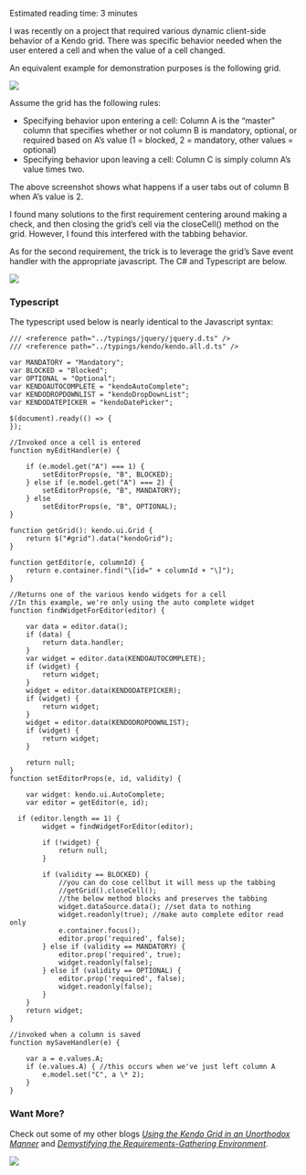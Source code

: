 

Estimated reading time: 3 minutes

I was recently on a project that required various dynamic client-side behavior of a Kendo grid. There was specific behavior needed when the user entered a cell and when the value of a cell changed.

An equivalent example for demonstration purposes is the following grid.

![](https://intellitect.com/wp-content/uploads/2015/06/Kendo-Grid-1.webp)

Assume the grid has the following rules:

- Specifying behavior upon entering a cell: Column A is the “master” column that specifies whether or not column B is mandatory, optional, or required based on A’s value (1 = blocked, 2 = mandatory, other values = optional)
- Specifying behavior upon leaving a cell: Column C is simply column A’s value times two.

The above screenshot shows what happens if a user tabs out of column B when A’s value is 2.

I found many solutions to the first requirement centering around making a check, and then closing the grid’s cell via the closeCell() method on the grid. However, I found this interfered with the tabbing behavior.

As for the second requirement, the trick is to leverage the grid’s Save event handler with the appropriate javascript. The C# and Typescript are below.

![](https://intellitect.com/wp-content/uploads/2015/06/Kendo-Grid-2.webp)

### Typescript

The typescript used below is nearly identical to the Javascript syntax:

```
/// <reference path="../typings/jquery/jquery.d.ts" />
/// <reference path="../typings/kendo/kendo.all.d.ts" />

var MANDATORY = "Mandatory";
var BLOCKED = "Blocked";
var OPTIONAL = "Optional";
var KENDOAUTOCOMPLETE = "kendoAutoComplete";
var KENDODROPDOWNLIST = "kendoDropDownList";
var KENDODATEPICKER = "kendoDatePicker";

$(document).ready(() => {
});

//Invoked once a cell is entered
function myEditHandler(e) {

    if (e.model.get("A") === 1) {
        setEditorProps(e, "B", BLOCKED);
    } else if (e.model.get("A") === 2) {
        setEditorProps(e, "B", MANDATORY);
    } else
        setEditorProps(e, "B", OPTIONAL);
}

function getGrid(): kendo.ui.Grid {
    return $("#grid").data("kendoGrid");
}

function getEditor(e, columnId) {
    return e.container.find("\[id=" + columnId + "\]");
}

//Returns one of the various kendo widgets for a cell
//In this example, we're only using the auto complete widget
function findWidgetForEditor(editor) {

    var data = editor.data();
    if (data) {
        return data.handler;
    }
    var widget = editor.data(KENDOAUTOCOMPLETE);
    if (widget) {
        return widget;
    }
    widget = editor.data(KENDODATEPICKER);
    if (widget) {
        return widget;
    }
    widget = editor.data(KENDODROPDOWNLIST);
    if (widget) {
        return widget;
    }

    return null;
}
function setEditorProps(e, id, validity) {

    var widget: kendo.ui.AutoComplete;
    var editor = getEditor(e, id);
  
  if (editor.length == 1) {
        widget = findWidgetForEditor(editor);

        if (!widget) {
            return null;
        }

        if (validity == BLOCKED) {
            //you can do cose cellbut it will mess up the tabbing             
            //getGrid().closeCell();
            //the below method blocks and preserves the tabbing
            widget.dataSource.data(); //set data to nothing
            widget.readonly(true); //make auto complete editor read only
            e.container.focus();
            editor.prop('required', false);
        } else if (validity == MANDATORY) {
            editor.prop('required', true);
            widget.readonly(false);
        } else if (validity == OPTIONAL) {
            editor.prop('required', false);
            widget.readonly(false);
        }
    }
    return widget;
}

//invoked when a column is saved
function mySaveHandler(e) {

    var a = e.values.A;
    if (e.values.A) { //this occurs when we've just left column A
        e.model.set("C", a \* 2);
    }
}
```

### Want More?

Check out some of my other blogs _[Using the Kendo Grid in an Unorthodox Manner](/using-the-kendo-grid-in-an-unorthodox-manner/)_ and _[Demystifying the Requirements-Gathering Environment](/demystifying-requirements-gathering/)_.

![](https://intellitect.comhttps://intellitect.com/wp-content/uploads/2021/04/Blog-job-ad-1024x127.webp)

